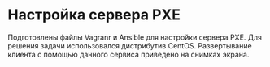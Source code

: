 # Настройка сервера PXE
Подготовлены файлы Vagranr и Ansible для настройки сервера PXE. Для решения задачи использовался дистрибутив CentOS.
Развертывание клиента с помощью данного сервиса приведено на снимках экрана.
